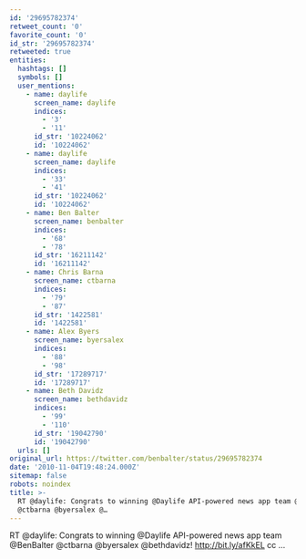 ```yaml
---
id: '29695782374'
retweet_count: '0'
favorite_count: '0'
id_str: '29695782374'
retweeted: true
entities:
  hashtags: []
  symbols: []
  user_mentions:
    - name: daylife
      screen_name: daylife
      indices:
        - '3'
        - '11'
      id_str: '10224062'
      id: '10224062'
    - name: daylife
      screen_name: daylife
      indices:
        - '33'
        - '41'
      id_str: '10224062'
      id: '10224062'
    - name: Ben Balter
      screen_name: benbalter
      indices:
        - '68'
        - '78'
      id_str: '16211142'
      id: '16211142'
    - name: Chris Barna
      screen_name: ctbarna
      indices:
        - '79'
        - '87'
      id_str: '1422581'
      id: '1422581'
    - name: Alex Byers
      screen_name: byersalex
      indices:
        - '88'
        - '98'
      id_str: '17289717'
      id: '17289717'
    - name: Beth Davidz
      screen_name: bethdavidz
      indices:
        - '99'
        - '110'
      id_str: '19042790'
      id: '19042790'
  urls: []
original_url: https://twitter.com/benbalter/status/29695782374
date: '2010-11-04T19:48:24.000Z'
sitemap: false
robots: noindex
title: >-
  RT @daylife: Congrats to winning @Daylife API-powered news app team @BenBalter
  @ctbarna @byersalex @…
---
```


RT @daylife: Congrats to winning @Daylife API-powered news app team @BenBalter @ctbarna @byersalex @bethdavidz!  http://bit.ly/afKkEL cc ...